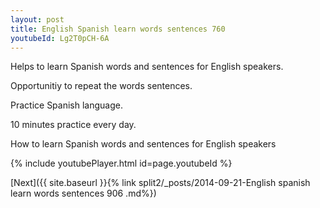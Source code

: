 ```yaml
---
layout: post
title: English Spanish learn words sentences 760 
youtubeId: Lg2T0pCH-6A
---
```

 
 
Helps to learn Spanish words and sentences for English speakers.

Opportunitiy to repeat the words sentences. 

Practice Spanish language. 
 
10 minutes practice every day. 
 
How to learn Spanish words and sentences for English speakers 
 
{% include youtubePlayer.html id=page.youtubeId %}
 
 
[Next]({{ site.baseurl }}{% link  split2/_posts/2014-09-21-English spanish learn words sentences 906 .md%})
 
